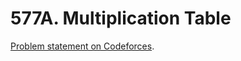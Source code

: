 # 577A. Multiplication Table

[Problem statement on Codeforces](https://codeforces.com/problemset/problem/577/A?locale=en).